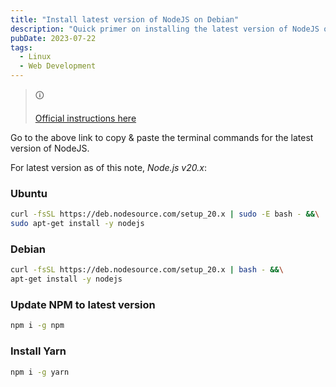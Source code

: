 ```yaml
---
title: "Install latest version of NodeJS on Debian"
description: "Quick primer on installing the latest version of NodeJS on Debian, plus updating NPM and installing Yarn."
pubDate: 2023-07-22
tags:
  - Linux
  - Web Development
---
```


> &#128712;
>
> <a href="https://github.com/nodesource/distributions#debinstall" target="_blank">Official instructions here</a>

Go to the above link to copy & paste the terminal commands for the latest version of NodeJS.

For latest version as of this note, _Node.js v20.x_:

### Ubuntu

```bash
curl -fsSL https://deb.nodesource.com/setup_20.x | sudo -E bash - &&\
sudo apt-get install -y nodejs
```

### Debian

```bash
curl -fsSL https://deb.nodesource.com/setup_20.x | bash - &&\
apt-get install -y nodejs
```

### Update NPM to latest version

```bash
npm i -g npm
```

### Install Yarn

```bash
npm i -g yarn
```
